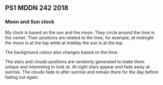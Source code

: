 ## PS1 MDDN 242 2018

### Moon and Sun clock

My clock is based on the sun and the moon. They circle around the time in the center. Their positions are related to the time, for example, at midnight the moon is at the top while at midday the sun is at the top.

The background colour also changes based on the time. 

The stars and clouds positions are randomly generated to make them unique and interesting to look at. At night stars appear and fade away at sunrise. The clouds fade in after sunrise and remain there for the day before fading out again.
